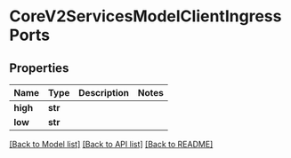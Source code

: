 # CoreV2ServicesModelClientIngressPorts

## Properties
Name | Type | Description | Notes
------------ | ------------- | ------------- | -------------
**high** | **str** |  | 
**low** | **str** |  | 

[[Back to Model list]](../README.md#documentation-for-models) [[Back to API list]](../README.md#documentation-for-api-endpoints) [[Back to README]](../README.md)


